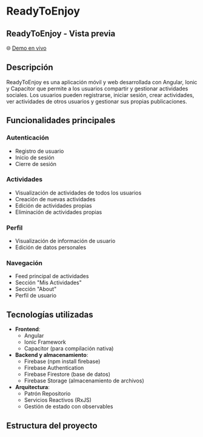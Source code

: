 # ReadyToEnjoy

## ReadyToEnjoy - Vista previa
🌐 [Demo en vivo](https://resplendent-pegasus-409be3.netlify.app/)

## Descripción
ReadyToEnjoy es una aplicación móvil y web desarrollada con Angular, Ionic y Capacitor que permite a los usuarios compartir y gestionar actividades sociales. Los usuarios pueden registrarse, iniciar sesión, crear actividades, ver actividades de otros usuarios y gestionar sus propias publicaciones.

## Funcionalidades principales

### Autenticación
- Registro de usuario
- Inicio de sesión
- Cierre de sesión

### Actividades
- Visualización de actividades de todos los usuarios
- Creación de nuevas actividades
- Edición de actividades propias
- Eliminación de actividades propias

### Perfil
- Visualización de información de usuario
- Edición de datos personales

### Navegación
- Feed principal de actividades
- Sección "Mis Actividades" 
- Sección "About"
- Perfil de usuario

## Tecnologías utilizadas
- **Frontend**: 
  - Angular
  - Ionic Framework
  - Capacitor (para compilación nativa)
- **Backend y almacenamiento**:
  - Firebase (npm install firebase)
  - Firebase Authentication
  - Firebase Firestore (base de datos)
  - Firebase Storage (almacenamiento de archivos)
- **Arquitectura**:
  - Patrón Repositorio
  - Servicios Reactivos (RxJS)
  - Gestión de estado con observables

## Estructura del proyecto
